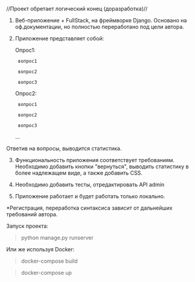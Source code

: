 //Проект обретает логический конец (доразработка)//

1. Веб-приложение + FullStack, на фреймворке Django. Основано на оф.документации, но полностью переработано под цели автора.
2. Приложение представляет собой:

    Опрос1:
    
        вопрос1
        
        вопрос2
        
        вопрос3
        
    Опрос2:
    
        вопрос1
        
        вопрос2
        
        вопрос3
        
    ... 
    
Ответив на вопросы, выводится статистика.

3. Функциональность приложения соответствует требованиям. Необходимо добавить кнопки "вернуться", выводить статистику в более 
надлежащем виде, а также добавить CSS.

4. Необходимо добавить тесты, отредактировать API admin

5. Приложение работает и будет работать только локально. 

*Регистрация, переработка синтаксиса зависит от дальнейших требований автора.

Запуск проекта: 
>python manage.py runserver

Или же используя Docker:
>docker-compose build

>docker-compose up
